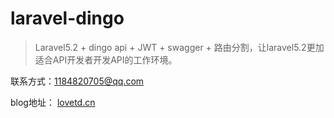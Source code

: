 # laravel-dingo

> Laravel5.2 + dingo api + JWT + swagger + 路由分割，让laravel5.2更加适合API开发者开发API的工作环境。


联系方式：1184820705@qq.com

blog地址： [lovetd.cn](http://www.lovetd.cn)


